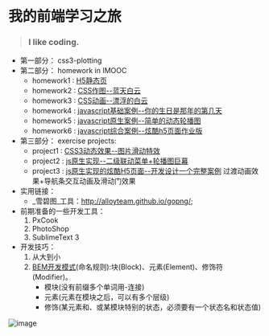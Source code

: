 # 我的前端学习之旅  
>### I like coding.

* 第一部分： css3-plotting
* 第二部分： homework in IMOOC
	* homework1 : [H5静态页](https://huangpuyuan.github.io/myExercises-FrontEnd/homeworks/homework1)
 	* homework2 : [CSS作图--蓝天白云](https://huangpuyuan.github.io/myExercises-FrontEnd/homeworks/homework2/蓝天白云.html )
	* homework3 : [CSS动画--漂浮的白云](https://huangpuyuan.github.io/myExercises-FrontEnd/homeworks/homework3)
	* homework4 : [javascript基础案例--你的生日是那年的第几天](https://huangpuyuan.github.io/myExercises-FrontEnd/homeworks/homework4) 
	* homework5 : [javascript原生案例--简单的动态轮播图](https://huangpuyuan.github.io/myExercises-FrontEnd/homeworks/homework5)
	* homework6 : [javascript综合案例--炫酷h5页面作业版](https://huangpuyuan.github.io/myExercises-FrontEnd/homeworks/homework6)
* 第三部分： exercise projects:
	* project1 : [CSS3动态效果--图片滑动特效](https://huangpuyuan.github.io/myExercises-FrontEnd/exercises/CSS3_Slides)	
	* project2 : [js原生实现--二级联动菜单+轮播图巨幕](https://huangpuyuan.github.io/myExercises-FrontEnd/exercises/exercise2)
	* project3 : [js原生实现的炫酷H5页面--开发设计一个完整案例](https://huangpuyuan.github.io/myExercises-FrontEnd/exercises/exercise3)  过渡动画效果+导航条交互动画及滑动门效果
* 实用链接：	
	* _雪碧图_工具：http://alloyteam.github.io/gopng/;
* 前期准备的一些开发工具：
 	1. PxCook 
 	2. PhotoShop 
 	3. SublimeText 3
* 开发技巧：
 	1. 从大到小 
 	2. [BEM开发模式](http://www.w3cplus.com/css/bem-definitions.html)(命名规则):块(Block)、元素(Element)、修饰符(Modifier)。
 		* 模块(没有前缀多个单词用-连接)
		* 元素(元素在模块之后，可以有多个层级)
		* 修饰(某元素和、或某模块特别的状态，必须要有一个状态名和状态值)



![image](https://github.com/huangpuyuan/myExercises-FrontEnd/blob/master/pictureOfMind/%E5%89%8D%E7%AB%AF%E5%BC%80%E5%8F%91%E6%B5%81%E7%A8%8B.png)
